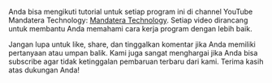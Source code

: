 Anda bisa mengikuti tutorial untuk setiap program ini di channel YouTube Mandatera Technology: [Mandatera Technology](https://www.youtube.com/@MandateraTechnology). Setiap video dirancang untuk membantu Anda memahami cara kerja program dengan lebih baik. 

Jangan lupa untuk like, share, dan tinggalkan komentar jika Anda memiliki pertanyaan atau umpan balik. Kami juga sangat menghargai jika Anda bisa subscribe agar tidak ketinggalan pembaruan terbaru dari kami. Terima kasih atas dukungan Anda!
